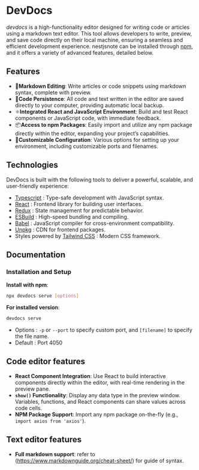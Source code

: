 # DevDocs

_devdocs_ is a high-functionality editor designed for writing code or articles using a markdown text editor. This tool allows developers to write, preview, and save code directly on their local machine, ensuring a seamless and efficient development experience. nestjsnote can be installed through [npm](https://www.npmjs.com/package/devdocs), and it offers a variety of advanced features, detailed below.

## Features

- 📝**Markdown Editing**: Write articles or code snippets using markdown syntax, complete with preview.
- 💾**Code Persistence**: All code and text written in the editor are saved directly to your computer, providing automatic local backup.
- ⚛️**Integrated React and JavaScript Environment**: Build and test React components or JavaScript code, with immediate feedback.
- 📦**Access to npm Packages**: Easily import and utilize any npm package directly within the editor, expanding your project’s capabilities.
- 🔧**Customizable Configuration**: Various options for setting up your environment, including customizable ports and filenames.

## Technologies

DevDocs is built with the following tools to deliver a powerful, scalable, and user-friendly experience:

- [Typescript](https://www.typescriptlang.org/) : Type-safe development with JavaScript syntax.
- [React](https://reactjs.org/) : Frontend library for building user interfaces.
- [Redux](https://redux.js.org/) : State management for predictable behavior.
- [ESBuild](https://esbuild.github.io/) : High-speed bundling and compiling.
- [Babel](https://babeljs.io/) : JavaScript compiler for cross-environment compatibility.
- [Unpkg](https://unpkg.com/) : CDN for frontend packages.
- Styles powered by [Tailwind CSS](https://tailwindcss.com/) : Modern CSS framework.

## Documentation

### Installation and Setup

**Install with npm**:

```bash
npx devdocs serve [options]
```

**For installed version**:

```bash
devdocs serve
```

- Options : `-p` or `--port` to specify custom port, and `[filename]` to specify the file name.
- Default : Port 4050

## Code editor features

- **React Component Integration**: Use React to build interactive components directly within the editor, with real-time rendering in the preview pane.
- **`show()` Functionality**: Display any data type in the preview window. Variables, functions, and React components can share values across code cells.
- **NPM Package Support**: Import any npm package on-the-fly (e.g., `import axios from 'axios'`).

## Text editor features

- **Full markdown support**: refer to (https://www.markdownguide.org/cheat-sheet/) for guide of syntax.
